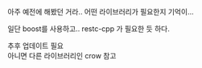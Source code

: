 아주 예전에 해봤던 거라.. 어떤 라이브러리가 필요한지 기억이...

일단 boost를 사용하고.. 
restc-cpp 가 필요한 듯 하다.   

추후 업데이트 필요   
아니면 다른 라이브러리인 crow 참고